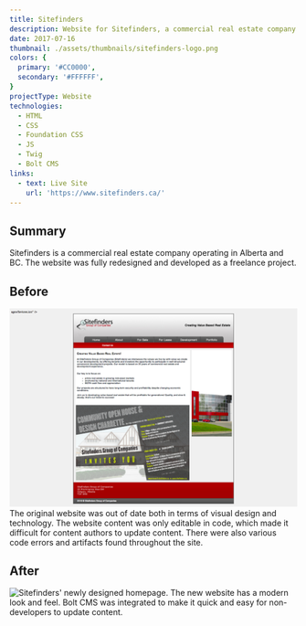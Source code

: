 ```yaml
---
title: Sitefinders
description: Website for Sitefinders, a commercial real estate company.
date: 2017-07-16
thumbnail: ./assets/thumbnails/sitefinders-logo.png
colors: {
  primary: '#CC0000',
  secondary: '#FFFFFF',
}
projectType: Website
technologies:
  - HTML
  - CSS
  - Foundation CSS
  - JS
  - Twig
  - Bolt CMS
links:
  - text: Live Site
    url: 'https://www.sitefinders.ca/'
---
```


## Summary
Sitefinders is a commercial real estate company operating in Alberta and BC. The website was fully redesigned and developed as a freelance project.

## Before
![Sitefinders' original homepage.](./assets/sitefinders/screenshot-old-home.png)
The original website was out of date both in terms of visual design and technology. The website content was only editable in code, which made it difficult for content authors to update content. There were also various code errors and artifacts found throughout the site.

## After
![Sitefinders' newly designed homepage.](./assets/sitefinders/screenshot-new-home.png)
The new website has a modern look and feel. Bolt CMS was integrated to make it quick and easy for non-developers to update content.
